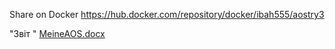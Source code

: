 Share on Docker https://hub.docker.com/repository/docker/ibah555/aostry3

"Звіт " [MeineAOS.docx](https://github.com/NorkUA/AosMat/files/10201793/MeineAOS.docx)
